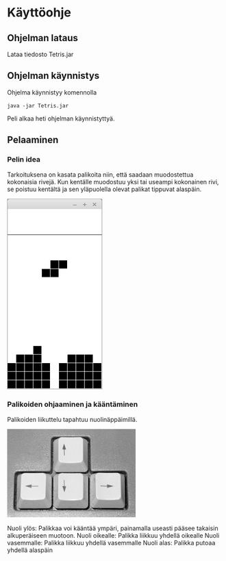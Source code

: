 # Käyttöohje

## Ohjelman lataus

Lataa tiedosto Tetris.jar

## Ohjelman käynnistys

Ohjelma käynnistyy komennolla

```
java -jar Tetris.jar
```

Peli alkaa heti ohjelman käynnistyttyä.


## Pelaaminen

### Pelin idea

Tarkoituksena on kasata palikoita niin, että saadaan muodostettua kokonaisia rivejä. Kun kentälle muodostuu yksi tai useampi kokonainen rivi, se poistuu kentältä ja sen yläpuolella olevat palikat tippuvat alaspäin.

<img src="https://github.com/Jannepen/ot-harjoitustyo/blob/master/dokumentaatio/kuvat/midgame.png">

### Palikoiden ohjaaminen ja kääntäminen

Palikoiden liikuttelu tapahtuu nuolinäppäimillä.

<img src="https://github.com/Jannepen/ot-harjoitustyo/blob/master/dokumentaatio/kuvat/arrowkeys.jpg">

Nuoli ylös: Palikkaa voi kääntää ympäri, painamalla useasti pääsee takaisin alkuperäiseen muotoon.
Nuoli oikealle: Palikka liikkuu yhdellä oikealle
Nuoli vasemmalle: Palikka liikkuu yhdellä vasemmalle
Nuoli alas: Palikka putoaa yhdellä alaspäin
